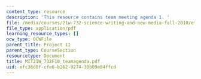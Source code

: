 ```yaml
---
content_type: resource
description: 'This resource contains team meeting agenda 1. '
file: /media/courses/21w-732-science-writing-and-new-media-fall-2010/efc36d0fcfe6b262927430b09e84ffcd_MIT21W_732F10_teamagenda.pdf
file_type: application/pdf
learning_resource_types: []
ocw_type: OCWFile
parent_title: Project II
parent_type: CourseSection
resourcetype: Document
title: MIT21W_732F10_teamagenda.pdf
uid: efc36d0f-cfe6-b262-9274-30b09e84ffcd
---
```

